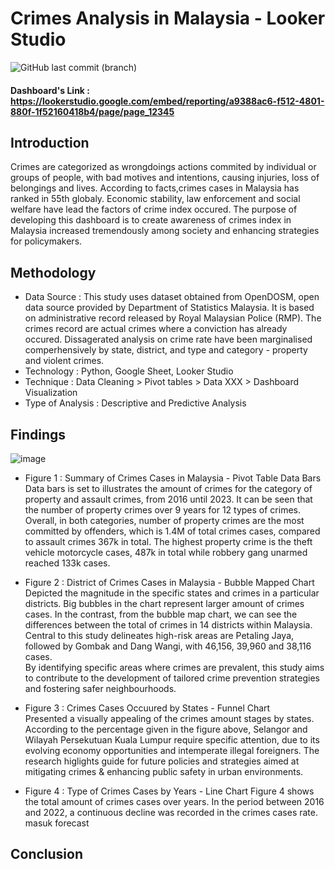 # Crimes Analysis in Malaysia - Looker Studio
![GitHub last commit (branch)](https://img.shields.io/github/last-commit/hidayahhushairi/looker_crimes_analysis_malaysia_dashboard/main)

#### Dashboard's Link : https://lookerstudio.google.com/embed/reporting/a9388ac6-f512-4801-880f-1f52160418b4/page/page_12345 

## Introduction
Crimes are categorized as wrongdoings actions commited by individual or groups of people, with bad motives and intentions, causing injuries, loss of belongings and lives. According to facts,crimes cases in Malaysia has ranked in 55th globaly. Economic stability, law enforcement and social welfare have lead the factors of crime index occured. The purpose of developing this dashboard is to create awareness of crimes index in Malaysia increased tremendously among society and enhancing strategies for policymakers. 

## Methodology
- Data Source : This study uses dataset obtained from OpenDOSM, open data source provided by Department of Statistics Malaysia. It is based on administrative record released by Royal Malaysian Police (RMP). The crimes record are actual crimes where a conviction has already occured. Dissagerated analysis on crime rate have been marginalised comperhensively by state, district, and type and category - property and violent crimes.
- Technology : Python, Google Sheet, Looker Studio 
- Technique : Data Cleaning > Pivot tables > Data XXX > Dashboard Visualization
- Type of Analysis : Descriptive and Predictive Analysis

## Findings 
![image](https://github.com/user-attachments/assets/e86322fa-ee4a-4b0a-8dca-0d7c11cd1e2a)

- Figure 1 : Summary of Crimes Cases in Malaysia - Pivot Table Data Bars
 <br> Data bars is set to illustrates the amount of crimes for the category of property and assault crimes, from 2016 until 2023.
  It can be seen that the number of property crimes over 9 years for 12 types of crimes.
  Overall, in both categories, number of property crimes are the most committed by offenders, which is 1.4M of total crimes cases, compared to assault crimes 367k in total.
  The highest property crime is the theft vehicle motorcycle cases, 487k in total while robbery gang unarmed reached 133k cases.
  
- Figure 2 : District of Crimes Cases in Malaysia - Bubble Mapped Chart
  <br> Depicted the magnitude in the specific states and crimes in a particular districts. Big bubbles in the chart represent larger amount of crimes cases.
   In the contrast, from the bubble map chart, we can see the differences between the total of crimes in 14 districts within Malaysia.
  Central to this study delineates high-risk areas are Petaling Jaya, followed by Gombak and Dang Wangi, with 46,156, 39,960 and 38,116 cases.
 <br> By identifying specific areas where crimes are prevalent, this study aims to contribute to the development of tailored crime prevention strategies and fostering safer neighbourhoods.
  
- Figure 3 : Crimes Cases Occuured by States - Funnel Chart
  <br> Presented a visually appealing of the crimes amount stages by states.
  According to the percentage given in the figure above, Selangor and Wilayah Persekutuan Kuala Lumpur require specific attention, due to its evolving economy opportunities and intemperate illegal foreigners.
  The research higlights guide for future policies and strategies aimed at mitigating crimes & enhancing public safety in urban environments.

- Figure 4 : Type of Crimes Cases by Years - Line Chart
Figure 4 shows the total amount of crimes cases over  years. In the period between 2016 and 2022, a continuous decline was recorded in the crimes cases rate.
<br> masuk forecast

## Conclusion



